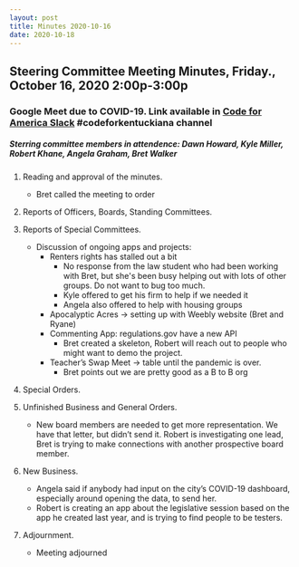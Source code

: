 ```yaml
---
layout: post
title: Minutes 2020-10-16
date: 2020-10-18
---
```


## Steering Committee Meeting Minutes, Friday., October 16, 2020 2:00p-3:00p

### Google Meet due to COVID-19. Link available in [Code for America Slack](http://slack.codeforamerica.org) #codeforkentuckiana channel

##### Sterring committee members in attendence: Dawn Howard, Kyle Miller, Robert Khane, Angela Graham, Bret Walker

1. Reading and approval of the minutes.

    * Bret called the meeting to order

1. Reports of Officers, Boards, Standing Committees.

1. Reports of Special Committees.

    * Discussion of ongoing apps and projects:
        * Renters rights has stalled out a bit
            * No response from the law student who had been working with Bret, but she's been busy helping out with lots of other groups. Do not want to bug too much.
            * Kyle offered to get his firm to help if we needed it
            * Angela also offered to help with housing groups
        * Apocalyptic Acres -> setting up with Weebly website (Bret and Ryane)
        * Commenting App: regulations.gov have a new API
            * Bret created a skeleton, Robert will reach out to people who might want to demo the project.
        * Teacher’s Swap Meet -> table until the pandemic is over.
            * Bret points out we are pretty good as a B to B org
  
1. Special Orders.

1. Unfinished Business and General Orders.
    * New board members are needed to get more representation.  We have that letter, but didn’t send it.  Robert is investigating one lead, Bret is trying to make connections with another prospective board member.

1. New Business.

    * Angela said if anybody had input on the city’s COVID-19 dashboard, especially around opening the data, to send her.
    * Robert is creating an app about the legislative session based on the app he created last year, and is trying to find people to be testers.
  
1. Adjournment.

    * Meeting adjourned
